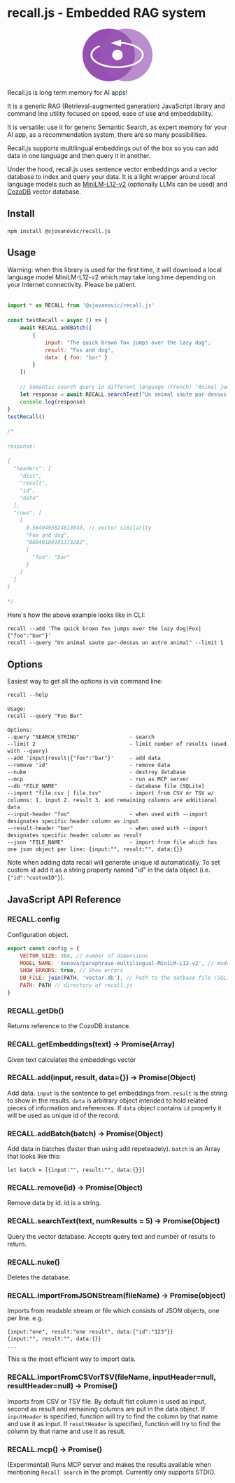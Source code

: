 # recall.js - Embedded RAG system

<p align="center">
  <img alt="Recall.js is long term memory for AI apps!" src="logo.svg" />
</p>

Recall.js is long term memory for AI apps!

It is a generic RAG (Retrieval-augmented generation) JavaScript library and command line utility focused on speed, ease of use and embeddability.

It is versatile: use it for generic Semantic Search, as expert memory for your AI app, as a recommendation system, there are so many possibilities.

Recall.js supports multilingual embeddings out of the box so you can add data in one language and then query it in another.

Under the hood, recall.js uses sentence vector embeddings and a vector database to index and query your data. It is a light wrapper around local language models such as [MiniLM-L12-v2](https://huggingface.co/sentence-transformers/all-MiniLM-L12-v2) (optionally LLMs can be used) and [CozoDB](https://www.cozodb.org/) vector database.

## Install

`npm install @sjovanovic/recall.js`

## Usage

Warning: when this library is used for the first time, it will download a local language model MiniLM-L12-v2 which may take long time depending on your Internet connectivity. Please be patient.

```javascript

import * as RECALL from '@sjovanovic/recall.js'

const testRecall = async () => {
    await RECALL.addBatch([
        {
            input: "The quick brown fox jumps over the lazy dog",
            result: "Fox and dog",
            data: { foo: "bar" }
        }
    ])

    // Semantic search query in different language (French) "Animal jumps over another animal"
    let response = await RECALL.searchText("Un animal saute par-dessus un autre animal", 1)
    console.log(response)
}
testRecall()

/*

response:

{
  "headers": [
    "dist",
    "result",
    "id",
    "data"
  ],
  "rows": [
    [
      0.5840495824813843, // vector similarity
      "Fox and dog",
      "08840189191373282",
      {
        "foo": "bar"
      }
    ]
  ]
}

*/

```

Here's how the above example looks like in CLI:

```log
recall --add 'The quick brown fox jumps over the lazy dog|Fox|{"foo":"bar"}'
recall --query "Un animal saute par-dessus un autre animal" --limit 1
```

## Options

Easiest way to get all the options is via command line:

```log
recall --help

Usage:
recall --query "Foo Bar"

Options:
--query "SEARCH_STRING"                - search
--limit 2                              - limit number of results (used with --query)
--add 'input|result|{"foo":"bar"}'     - add data
--remove 'id'                          - remove data
--nuke                                 - destroy database
--mcp                                  - run as MCP server
--db "FILE_NAME"                       - database file (SQLite)
--import "file.csv | file.tsv"         - import from CSV or TSV w/ columns: 1. input 2. result 3. and remaining columns are additional data
--input-header "foo"                   - when used with --import designates specific header column as input
--result-header "bar"                  - when used with --import designates specific header column as result
--json "FILE_NAME"                     - import from file which has one json object per line: {input:"", result:"", data:{}}
```

Note when adding data recall will generate unique id automatically. To set custom id add it as a string property named "id" in the data object (i.e. `{"id":"customID"}`).


## JavaScript API Reference

### RECALL.config

Configuration object.

```javascript
export const config = {
    VECTOR_SIZE: 384, // number of dimensions
    MODEL_NAME: 'Xenova/paraphrase-multilingual-MiniLM-L12-v2', // model to use 
    SHOW_ERRORS: true, // Show errors
    DB_FILE: join(PATH, 'vector.db'), // Path to the datbase file (SQLite file used by CozoDB)
    PATH: PATH // directory of recall.js
}
```

### RECALL.getDb()

Returns reference to the CozoDB instance.

### RECALL.getEmbeddings(text) -> Promise(Array)

Given text calculates the embeddings vector

### RECALL.add(input, result, data={}) -> Promise(Object)

Add data. `input` is the sentence to get embeddings from. `result` is the string to show in the results. `data` is arbitrary object intended to hold related pieces of information and references. If `data` object contains `id` property it will be used as unique id of the record.

### RECALL.addBatch(batch) -> Promise(Object)

Add data in batches (faster than using add repeteadely). 
`batch` is an Array that looks like this:
```
let batch = [{input:"", result:"", data:{}}]
```

### RECALL.remove(id) -> Promise(Object)

Remove data by id. id is a string.

### RECALL.searchText(text, numResults = 5) ->  Promise(Object)

Query the vector database. Accepts query text and number of results to return.

### RECALL.nuke()

Deletes the database.

### RECALL.importFromJSONStream(fileName) -> Promise(object)

Imports from readable stream or file which consists of JSON objects, one per line. e.g.
```
{input:"one", result:"one result", data:{"id":"123"}}
{input:"", result:"", data:{}}
...
```
This is the most efficient way to import data.

### RECALL.importFromCSVorTSV(fileName, inputHeader=null, resultHeader=null) -> Promise()

Imports from CSV or TSV file. By default fist column is used as input, second as result and remaining columns are put in the data object.
If `inputHeader` is specified, function will try to find the column by that name and use it as input.
If `resultHeader` is specified, function will try to find the column by that name and use it as result.

### RECALL.mcp() -> Promise()

(Experimental)
Runs MCP server and makes the results available when mentioning `Recall search` in the prompt. Currently only supports STDIO.